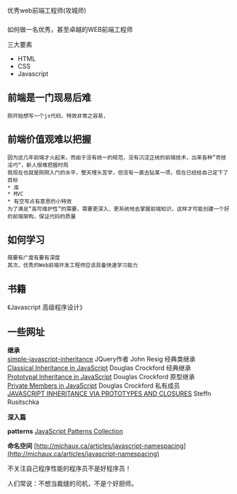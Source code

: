 优秀web前端工程师(攻城师)
###

如何做一名优秀，甚至卓越的WEB前端工程师  

三大要素  
* HTML
* CSS
* Javascript

## 前端是一门现易后难  
	刚开始想写一个js代码，特效非常之容易，
	

## 前端价值观难以把握  
	因为这几年前端才火起来，而由于没有统一的规范，没有沉淀正统的前端技术，出来各种”奇技淫巧“，新人很难把握时局
	我现在也就是刚刚入门的水平，整天埋头苦学，但没有一直去钻某一项，现在已经给自己定下了目标
	* 库
	* MVC
	* 有空写点有意思的小特效
	为了满足“高可维护性”的需要，需要更深入、更系统地去掌握前端知识，这样才可能创建一个好的前端架构，保证代码的质量

## 如何学习  
	既要有广度有要有深度
	其次，优秀的Web前端开发工程师应该具备快速学习能力


## 书籍
《Javascript 高级程序设计》

## 一些网址

**继承**  
[simple-javascript-inheritance](http://ejohn.org/blog/simple-javascript-inheritance/) JQuery作者 John Resig 经典类继承  
[Classical Inheritance in JavaScript](http://www.crockford.com/javascript/inheritance.html) Douglas Crockford 经典继承   　　
[Prototypal Inheritance in JavaScript](http://javascript.crockford.com/prototypal.html) Douglas Crockford 原型继承  　　
[Private Members in JavaScript](http://javascript.crockford.com/private.html) Douglas Crockford 私有成员  　　
[JAVASCRIPT INHERITANCE VIA PROTOTYPES AND CLOSURES](http://www.ruzee.com/blog/2008/12/javascript-inheritance-via-prototypes-and-closures) Steffn Rusitschka  　　

**深入篇**


**patterns**
[JavaScript Patterns Collection](http://shichuan.github.com/javascript-patterns/)  

**命名空间**
[http://michaux.ca/articles/javascript-namespacing](http://michaux.ca/articles/javascript-namespacing)  

不关注自己程序性能的程序员不是好程序员！

人们常说：不想当裁缝的司机，不是个好厨师。